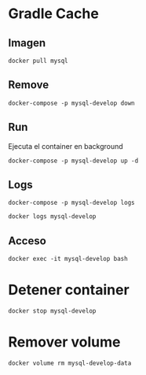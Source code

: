 # Gradle Cache

## Imagen

```
docker pull mysql
```

## Remove

```
docker-compose -p mysql-develop down
```

## Run

Ejecuta el container en background

```
docker-compose -p mysql-develop up -d
```

## Logs

```
docker-compose -p mysql-develop logs
```

```
docker logs mysql-develop
```

## Acceso

```
docker exec -it mysql-develop bash
```

# Detener container

```
docker stop mysql-develop
```

# Remover volume
```
docker volume rm mysql-develop-data
```